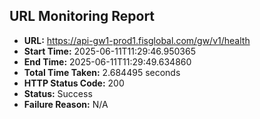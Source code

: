 ## URL Monitoring Report

- **URL:** https://api-gw1-prod1.fisglobal.com/gw/v1/health
- **Start Time:** 2025-06-11T11:29:46.950365
- **End Time:** 2025-06-11T11:29:49.634860
- **Total Time Taken:** 2.684495 seconds
- **HTTP Status Code:** 200
- **Status:** Success
- **Failure Reason:** N/A

